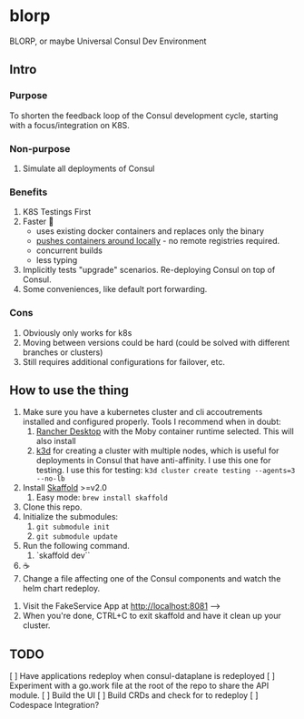 # blorp
BLORP, or maybe Universal Consul Dev Environment

## Intro

### Purpose
To shorten the feedback loop of the Consul development cycle, starting with a focus/integration on K8S.

### Non-purpose
1. Simulate all deployments of Consul

### Benefits
1. K8S Testings First
2. Faster :runner:
    - uses existing docker containers and replaces only the binary
    - [pushes containers around locally](https://skaffold.dev/docs/environment/local-cluster/) - no remote registries required.
    - concurrent builds
    - less typing
3. Implicitly tests "upgrade" scenarios. Re-deploying Consul on top of Consul.
4. Some conveniences, like default port forwarding.

### Cons
1. Obviously only works for k8s
2. Moving between versions could be hard (could be solved with different branches or clusters)
3. Still requires additional configurations for failover, etc.

## How to use the thing

1. Make sure you have a kubernetes cluster and cli accoutrements installed and configured properly.
Tools I recommend when in doubt:
   1. [Rancher Desktop](https://rancherdesktop.io/) with the Moby container runtime selected. This will also install 
   1. [k3d](https://k3d.io/) for creating a cluster with multiple nodes, which is useful for deployments in Consul that have anti-affinity. 
   I use this one for testing. I use this for testing: `k3d cluster create testing --agents=3 --no-lb`
1. Install [Skaffold](https://skaffold.dev/docs/install/) >=v2.0
    1. Easy mode: `brew install skaffold`
1. Clone this repo.
1. Initialize the submodules:
   1. `git submodule init`
   1. `git submodule update`
1. Run the following command.
    1. `skaffold dev``
1. ☕️
1. Change a file affecting one of the Consul components and watch the helm chart redeploy.
<!-- 1. Visit the Consul UI at [http://localhost:8080](http://localhost:8080) -->
1. Visit the FakeService App at [http://localhost:8081](http://localhost:8081) -->
1. When you're done, CTRL+C to exit skaffold and have it clean up your cluster.

## TODO
[ ] Have applications redeploy when consul-dataplane is redeployed
[ ] Experiment with a go.work file at the root of the repo to share the API module.
[ ] Build the UI
[ ] Build CRDs and check for to redeploy
[ ] Codespace Integration?

